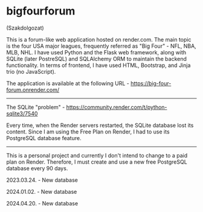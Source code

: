 # bigfourforum
(Szakdolgozat)

This is a forum-like web application hosted on render.com.
The main topic is the four USA major leagues, frequently referred as "Big Four" - NFL, NBA, MLB, NHL.
I have used Python and the Flask web framework, along with SQLite (later PostreSQL) and SQLAlchemy ORM to maintain the backend functionality.
In terms of frontend, I have used HTML, Bootstrap, and Jinja trio (no JavaScript).

The application is available at the following URL - https://big-four-forum.onrender.com/

-------

The SQLite "problem" - https://community.render.com/t/python-sqlite3/7540

Every time, when the Render servers restarted, the SQLite database lost its content.
Since I am using the Free Plan on Render, I had to use its PostgreSQL database feature.

-------

This is a personal project and currently I don't intend to change to a paid plan on Render.
Therefore, I must create and use a new free PostgreSQL database every 90 days.

2023.03.24. - New database

2024.01.02. - New database

2024.04.20. - New database